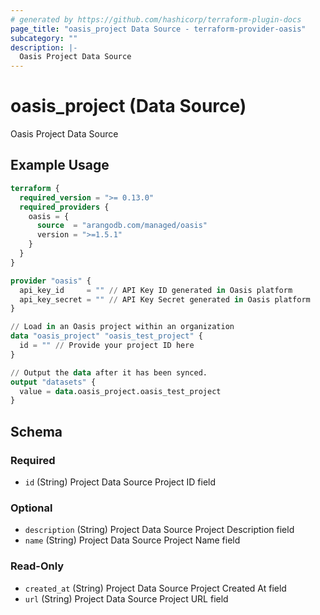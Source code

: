 ```yaml
---
# generated by https://github.com/hashicorp/terraform-plugin-docs
page_title: "oasis_project Data Source - terraform-provider-oasis"
subcategory: ""
description: |-
  Oasis Project Data Source
---
```


# oasis_project (Data Source)

Oasis Project Data Source

## Example Usage

```terraform
terraform {
  required_version = ">= 0.13.0"
  required_providers {
    oasis = {
      source  = "arangodb.com/managed/oasis"
      version = ">=1.5.1"
    }
  }
}

provider "oasis" {
  api_key_id     = "" // API Key ID generated in Oasis platform
  api_key_secret = "" // API Key Secret generated in Oasis platform
}

// Load in an Oasis project within an organization
data "oasis_project" "oasis_test_project" {
  id = "" // Provide your project ID here
}

// Output the data after it has been synced.
output "datasets" {
  value = data.oasis_project.oasis_test_project
}
```

<!-- schema generated by tfplugindocs -->
## Schema

### Required

- `id` (String) Project Data Source Project ID field

### Optional

- `description` (String) Project Data Source Project Description field
- `name` (String) Project Data Source Project Name field

### Read-Only

- `created_at` (String) Project Data Source Project Created At field
- `url` (String) Project Data Source Project URL field


